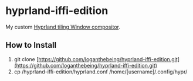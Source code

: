 # hyprland-iffi-edition
My custom [Hyprland tiling Window compositor](https://github.com/hyprwm/Hyprland).

## How to Install
1. git clone [https://github.com/loganthebeing/hyprland-iffi-edition.git](https://github.com/loganthebeing/hyprland-iffi-edition.git)
2. cp /hyprland-iffi-edition/hyprland.conf /home/[username]/.config/hypr/

